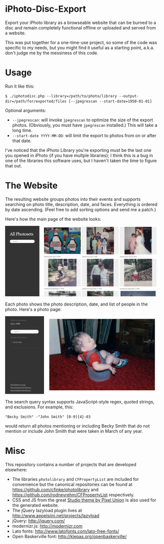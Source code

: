 iPhoto-Disc-Export
==================

Export your iPhoto library as a browseable website that can be burned to a disc and remain completely functional offline or uploaded and served from a website.

This was put together for a one-time-use project, so some of the code was specific to my needs, but you might find it useful as a starting point, a.k.a. don't judge me by the messiness of this code.

Usage
=====

Run it like this:

`$ ./iphotodisc.php --library=/path/to/photo/library --output-dir=/path/for/exported/files [--jpegrescan --start-date=1950-01-01]`

Optional arguments:

* `--jpegrescan`: will invoke `jpegrescan` to optimize the size of the export photos. (Obviously, you must have `jpegrescan` installed.) This will take a long time.
* `--start-date YYYY-MM-DD`: will limit the export to photos from on or after that date.

I've noticed that the iPhoto Library you're exporting must be the last one you opened in iPhoto (if you have multple libraries); I think this is a bug in one of the libraries this software uses, but I haven't taken the time to figure that out.

The Website
===========
The resulting website groups photos into their events and supports searching on photo title, description, date, and faces. Everything is ordered by date ascending. (Feel free to add sorting options and send me a patch.)

Here's how the main page of the website looks:

![All images laid out in a grid](screenshots/all.png)

Each photo shows the photo description, date, and list of people in the photo. Here's a photo page:

![Photo page with metadata](screenshots/photo.png)

The search query syntax supports JavaScript-style regex, quoted strings, and exclusions. For example, this:

`"Becky Smith" -"John Smith" [0-9]{4}-03`

would return all photos mentioning or including Becky Smith that do not mention or include John Smith that were taken in March of any year.

Misc
====

This repository contains a number of projects that are developed elsewhere:

* The libraries `photolibrary` and `CFPropertyList` are included for convenience but the canonical repositories can be found at https://github.com/cfinke/photolibrary and https://github.com/rodneyrehm/CFPropertyList respectively.
* CSS and JS from the great [Studio theme by Pixel Union](http://studio-theme.pixelunion.net/) is also used for the generated website.
* The jQuery lazyload plugin lives at http://www.appelsiini.net/projects/lazyload
* jQuery: http://jquery.com/
* modernizr.js: http://modernizr.com
* Lato fonts: http://www.latofonts.com/lato-free-fonts/
* Open Baskerville font: http://klepas.org/openbaskerville/

